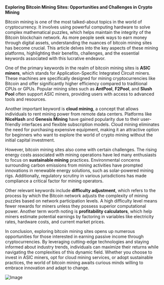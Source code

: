 **Exploring Bitcoin Mining Sites: Opportunities and Challenges in Crypto Mining**

Bitcoin mining is one of the most talked-about topics in the world of cryptocurrency. It involves using powerful computing hardware to solve complex mathematical puzzles, which helps maintain the integrity of the Bitcoin blockchain network. As more people seek ways to earn money through digital assets, understanding the nuances of bitcoin mining sites has become crucial. This article delves into the key aspects of these mining platforms, highlighting their benefits, challenges, and the essential keywords associated with this lucrative endeavor.

One of the primary keywords in the realm of bitcoin mining sites is **ASIC miners**, which stands for Application-Specific Integrated Circuit miners. These machines are specifically designed for mining cryptocurrencies like Bitcoin and offer significantly higher efficiency compared to traditional CPUs or GPUs. Popular mining sites such as **AntPool**, **F2Pool**, and **Slush Pool** often support ASIC miners, providing users with access to advanced tools and resources.

Another important keyword is **cloud mining**, a concept that allows individuals to rent mining power from remote data centers. Platforms like **NiceHash** and **Genesis Mining** have gained popularity due to their user-friendly interfaces and flexible subscription models. Cloud mining eliminates the need for purchasing expensive equipment, making it an attractive option for beginners who want to explore the world of crypto mining without the initial capital investment.

However, bitcoin mining sites also come with certain challenges. The rising energy costs associated with mining operations have led many enthusiasts to focus on **sustainable mining** practices. Environmental concerns surrounding carbon emissions from mining activities have prompted innovations in renewable energy solutions, such as solar-powered mining rigs. Additionally, regulatory scrutiny in various jurisdictions has made compliance a critical factor for mining operators.

Other relevant keywords include **difficulty adjustment**, which refers to the process by which the Bitcoin network adjusts the complexity of mining puzzles based on network participation levels. A high difficulty level means fewer rewards for miners unless they possess superior computational power. Another term worth noting is **profitability calculators**, which help miners estimate potential earnings by factoring in variables like electricity rates, hardware costs, and current market prices.

In conclusion, exploring bitcoin mining sites opens up numerous opportunities for those interested in earning passive income through cryptocurrencies. By leveraging cutting-edge technologies and staying informed about industry trends, individuals can maximize their returns while navigating the complexities of this dynamic field. Whether you choose to invest in ASIC miners, opt for cloud mining services, or adopt sustainable practices, the world of bitcoin mining awaits curious minds willing to embrace innovation and adapt to change.

![Image](https://github.com/user-attachments/assets/31692037-0104-4703-abd1-696b6a7dd41b)